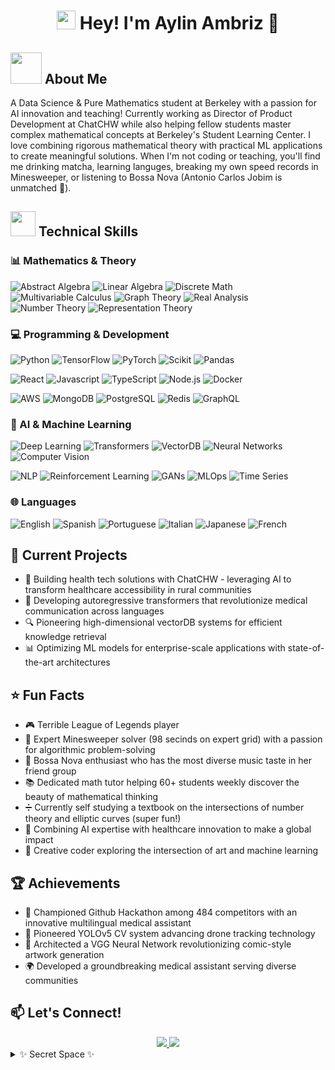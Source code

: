 <div align="center">

# <img src="https://emojis.slackmojis.com/emojis/images/1531849430/4246/blob-sunglasses.gif?1531849430" width="30"/> Hey! I'm Aylin Ambriz 👋
</div>

## <img src="https://media.giphy.com/media/mGcNjsfWAjY5AEZNw6/giphy.gif" width="50"> About Me
A Data Science & Pure Mathematics student at Berkeley with a passion for AI innovation and teaching! Currently working as Director of Product Development at ChatCHW while also helping fellow students master complex mathematical concepts at Berkeley's Student Learning Center. I love combining rigorous mathematical theory with practical ML applications to create meaningful solutions. When I'm not coding or teaching, you'll find me drinking matcha, learning languges, breaking my own speed records in Minesweeper, or listening to Bossa Nova (Antonio Carlos Jobim is unmatched 🎵).

## <img src="https://media.giphy.com/media/WUlplcMpOCEmTGBtBW/giphy.gif" width="40"> Technical Skills

### 📊 Mathematics & Theory
<p>
 <img alt="Abstract Algebra" src="https://img.shields.io/badge/Abstract_Algebra-FF6B6B?style=flat-square" />
 <img alt="Linear Algebra" src="https://img.shields.io/badge/Linear_Algebra-4BC0C0?style=flat-square" />
 <img alt="Discrete Math" src="https://img.shields.io/badge/Discrete_Math-9966FF?style=flat-square" />
 <img alt="Multivariable Calculus" src="https://img.shields.io/badge/Multivariable_Calculus-FF9F40?style=flat-square" />
 <img alt="Graph Theory" src="https://img.shields.io/badge/Graph_Theory-FF85A2?style=flat-square" />
 <img alt="Real Analysis" src="https://img.shields.io/badge/Real_Analysis-7EC8E3?style=flat-square" />
 <img alt="Number Theory" src="https://img.shields.io/badge/Number_Theory-C3B1E1?style=flat-square" />
 <img alt="Representation Theory" src="https://img.shields.io/badge/Topology-FFB347?style=flat-square" />
</p>

### 💻 Programming & Development
<p>
 <img alt="Python" src="https://img.shields.io/badge/PYTHON-FFD43B?style=flat-square&logo=python&logoColor=darkgreen" />
 <img alt="TensorFlow" src="https://img.shields.io/badge/TensorFlow-FF6F00?style=flat-square&logo=tensorflow&logoColor=white" />
 <img alt="PyTorch" src="https://img.shields.io/badge/PyTorch-EE4C2C?style=flat-square&logo=pytorch&logoColor=white" />
 <img alt="Scikit" src="https://img.shields.io/badge/Scikit_Learn-F7931E?style=flat-square&logo=scikit-learn&logoColor=white" />
 <img alt="Pandas" src="https://img.shields.io/badge/Pandas-150458?style=flat-square&logo=pandas&logoColor=white" />
</p>
<p>
 <img alt="React" src="https://img.shields.io/badge/REACT-45b8d8?style=flat-square&logo=react&logoColor=white" />
 <img alt="Javascript" src="https://img.shields.io/badge/JAVASCRIPT-F7DF1E?style=flat-square&logo=javascript&logoColor=black" />
 <img alt="TypeScript" src="https://img.shields.io/badge/TypeScript-3178C6?style=flat-square&logo=typescript&logoColor=white" />
 <img alt="Node.js" src="https://img.shields.io/badge/Node.js-339933?style=flat-square&logo=node.js&logoColor=white" />
 <img alt="Docker" src="https://img.shields.io/badge/Docker-2496ED?style=flat-square&logo=docker&logoColor=white" />
</p>
<p>
 <img alt="AWS" src="https://img.shields.io/badge/AWS-232F3E?style=flat-square&logo=amazon-aws&logoColor=white" />
 <img alt="MongoDB" src="https://img.shields.io/badge/MongoDB-47A248?style=flat-square&logo=mongodb&logoColor=white" />
 <img alt="PostgreSQL" src="https://img.shields.io/badge/PostgreSQL-336791?style=flat-square&logo=postgresql&logoColor=white" />
 <img alt="Redis" src="https://img.shields.io/badge/Redis-DC382D?style=flat-square&logo=redis&logoColor=white" />
 <img alt="GraphQL" src="https://img.shields.io/badge/GraphQL-E10098?style=flat-square&logo=graphql&logoColor=white" />
</p>

### 🤖 AI & Machine Learning
<p>
 <img alt="Deep Learning" src="https://img.shields.io/badge/Deep_Learning-FF4B4B?style=flat-square" />
 <img alt="Transformers" src="https://img.shields.io/badge/Transformers-792EE5?style=flat-square" />
 <img alt="VectorDB" src="https://img.shields.io/badge/VectorDB-00C7B7?style=flat-square" />
 <img alt="Neural Networks" src="https://img.shields.io/badge/Neural_Networks-FF3366?style=flat-square" />
 <img alt="Computer Vision" src="https://img.shields.io/badge/Computer_Vision-5C3EE8?style=flat-square" />
</p>
<p>
 <img alt="NLP" src="https://img.shields.io/badge/Natural_Language_Processing-00ADD8?style=flat-square" />
 <img alt="Reinforcement Learning" src="https://img.shields.io/badge/Reinforcement_Learning-FF6B6B?style=flat-square" />
 <img alt="GANs" src="https://img.shields.io/badge/GANs-00FFFF?style=flat-square" />
 <img alt="MLOps" src="https://img.shields.io/badge/MLOps-FF9A00?style=flat-square" />
 <img alt="Time Series" src="https://img.shields.io/badge/Time_Series_Analysis-4B0082?style=flat-square" />
</p>

### 🌐 Languages
<p>
 <img alt="English" src="https://img.shields.io/badge/English-Native-85EA2D?style=flat-square" />
 <img alt="Spanish" src="https://img.shields.io/badge/Spanish-Native-85EA2D?style=flat-square" />
 <img alt="Portuguese" src="https://img.shields.io/badge/Portuguese-Native-85EA2D?style=flat-square" />
 <img alt="Italian" src="https://img.shields.io/badge/Italian-Professional-0091BD?style=flat-square" />
 <img alt="Japanese" src="https://img.shields.io/badge/Japanese-Professional-0091BD?style=flat-square" />
 <img alt="French" src="https://img.shields.io/badge/French-Professional-0091BD?style=flat-square" />
</p>

## 🎯 Current Projects
- 🏥 Building health tech solutions with ChatCHW - leveraging AI to transform healthcare accessibility in rural communities
- 🤖 Developing autoregressive transformers that revolutionize medical communication across languages
- 🔍 Pioneering high-dimensional vectorDB systems for efficient knowledge retrieval
- 📊 Optimizing ML models for enterprise-scale applications with state-of-the-art architectures

## ⭐ Fun Facts
- 🎮 Terrible League of Legends player
- 🧩 Expert Minesweeper solver (98 secinds on expert grid) with a passion for algorithmic problem-solving
- 🎵 Bossa Nova enthusiast who has the most diverse music taste in her friend group
- 📚 Dedicated math tutor helping 60+ students weekly discover the beauty of mathematical thinking
- ➗ Currently self studying a textbook on the intersections of number theory and elliptic curves (super fun!)
- 🌟 Combining AI expertise with healthcare innovation to make a global impact
- 🎨 Creative coder exploring the intersection of art and machine learning

## 🏆 Achievements
- 🥇 Championed Github Hackathon among 484 competitors with an innovative multilingual medical assistant
- 🚁 Pioneered YOLOv5 CV system advancing drone tracking technology
- 🎨 Architected a VGG Neural Network revolutionizing comic-style artwork generation
- 🌍 Developed a groundbreaking medical assistant serving diverse communities

## 📫 Let's Connect!
<div align="center">
<a href="mailto:aylin.amb@berkeley.edu">
 <img src="https://img.shields.io/badge/Email-FF4B4B?style=for-the-badge&logo=gmail&logoColor=white"/>
</a>
<a href="[https://linkedin.com/in/YOUR_LINKEDIN](https://www.linkedin.com/in/aylin-ambriz)">
 <img src="https://img.shields.io/badge/LinkedIn-0077B5?style=for-the-badge&logo=linkedin&logoColor=white"/>
</a>
</div>

<details>
<summary>✨ Secret Space ✨</summary>
<br>
<p align="center">
<img src="https://media.giphy.com/media/3oKIPnAiaMCws8nOsE/giphy.gif" width="300" />
<br>
<br>
Thanks for visiting! Fun fact: I'm working on combining my love for Bossa Nova with AI to create something magical! 🎵✨
</p>
</details>
